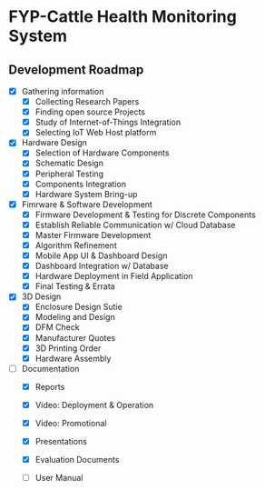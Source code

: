 # FYP-Cattle Health Monitoring System




## Development Roadmap
* [x] Gathering information
    * [x] Collecting Research Papers
    * [x] Finding open source Projects
    * [x] Study of Internet-of-Things Integration
    * [x] Selecting IoT Web Host platform
* [x] Hardware Design
    * [x] Selection of Hardware Components
    * [x] Schematic Design
    * [x] Peripheral Testing
    * [x] Components Integration
    * [x] Hardware System Bring-up
* [x] Fimrware & Software Development
    * [x] Firmware Development & Testing for Discrete Components
    * [x] Establish Reliable Communication w/ Cloud Database
    * [x] Master Firmware Development
    * [x] Algorithm Refinement
    * [x] Mobile App UI & Dashboard Design
    * [x] Dashboard Integration w/ Database
    * [x] Hardware Deployment in Field Application
    * [x] Final Testing & Errata 
* [x] 3D Design
    * [x] Enclosure Design Sutie
    * [x] Modeling and Design
    * [x] DFM Check
    * [x] Manufacturer Quotes 
    * [x] 3D Printing Order
    * [x] Hardware Assembly
* [ ] Documentation
    * [x] Reports
    * [x] Video: Deployment & Operation
    * [x] Video: Promotional
    * [x] Presentations
    * [x] Evaluation Documents
    * [ ] User Manual
  
